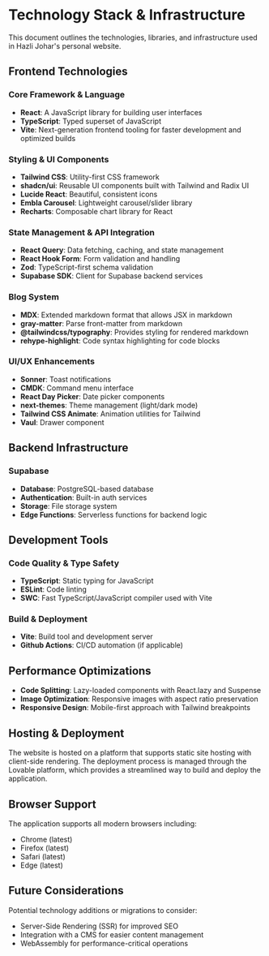 
# Technology Stack & Infrastructure

This document outlines the technologies, libraries, and infrastructure used in Hazli Johar's personal website.

## Frontend Technologies

### Core Framework & Language
- **React**: A JavaScript library for building user interfaces
- **TypeScript**: Typed superset of JavaScript
- **Vite**: Next-generation frontend tooling for faster development and optimized builds

### Styling & UI Components
- **Tailwind CSS**: Utility-first CSS framework
- **shadcn/ui**: Reusable UI components built with Tailwind and Radix UI
- **Lucide React**: Beautiful, consistent icons
- **Embla Carousel**: Lightweight carousel/slider library
- **Recharts**: Composable chart library for React

### State Management & API Integration
- **React Query**: Data fetching, caching, and state management
- **React Hook Form**: Form validation and handling
- **Zod**: TypeScript-first schema validation
- **Supabase SDK**: Client for Supabase backend services

### Blog System
- **MDX**: Extended markdown format that allows JSX in markdown
- **gray-matter**: Parse front-matter from markdown
- **@tailwindcss/typography**: Provides styling for rendered markdown
- **rehype-highlight**: Code syntax highlighting for code blocks

### UI/UX Enhancements
- **Sonner**: Toast notifications
- **CMDK**: Command menu interface
- **React Day Picker**: Date picker components
- **next-themes**: Theme management (light/dark mode)
- **Tailwind CSS Animate**: Animation utilities for Tailwind
- **Vaul**: Drawer component

## Backend Infrastructure

### Supabase
- **Database**: PostgreSQL-based database
- **Authentication**: Built-in auth services
- **Storage**: File storage system
- **Edge Functions**: Serverless functions for backend logic

## Development Tools

### Code Quality & Type Safety
- **TypeScript**: Static typing for JavaScript
- **ESLint**: Code linting
- **SWC**: Fast TypeScript/JavaScript compiler used with Vite

### Build & Deployment
- **Vite**: Build tool and development server
- **Github Actions**: CI/CD automation (if applicable)

## Performance Optimizations

- **Code Splitting**: Lazy-loaded components with React.lazy and Suspense
- **Image Optimization**: Responsive images with aspect ratio preservation
- **Responsive Design**: Mobile-first approach with Tailwind breakpoints

## Hosting & Deployment

The website is hosted on a platform that supports static site hosting with client-side rendering. The deployment process is managed through the Lovable platform, which provides a streamlined way to build and deploy the application.

## Browser Support

The application supports all modern browsers including:
- Chrome (latest)
- Firefox (latest)
- Safari (latest)
- Edge (latest)

## Future Considerations

Potential technology additions or migrations to consider:
- Server-Side Rendering (SSR) for improved SEO
- Integration with a CMS for easier content management
- WebAssembly for performance-critical operations
